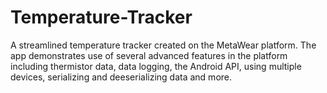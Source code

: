 # Temperature-Tracker
A streamlined temperature tracker created on the MetaWear platform. The app demonstrates use of several advanced features in the platform including thermistor data, data logging, the Android API, using multiple devices,  serializing and deeserializing data and more.
